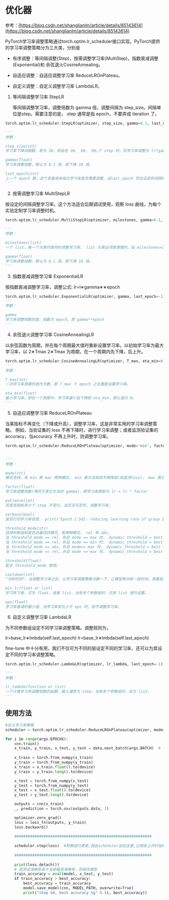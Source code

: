 # 优化器

参考：[https://blog.csdn.net/shanglianlm/article/details/85143614](https://blog.csdn.net/shanglianlm/article/details/85143614)

PyTorch学习率调整策略通过torch.optim.lr_scheduler接口实现。PyTorch提供的学习率调整策略分为三大类，分别是

- 有序调整：等间隔调整(Step)，按需调整学习率(MultiStep)，指数衰减调整(Exponential)和 余弦退火CosineAnnealing。

- 自适应调整：自适应调整学习率 ReduceLROnPlateau。

- 自定义调整：自定义调整学习率 LambdaLR。

  

1. 等间隔调整学习率 StepLR

   等间隔调整学习率，调整倍数为 gamma 倍，调整间隔为 step_size。间隔单位是step。需要注意的是， step 通常是指 epoch，不要弄成 iteration 了。

```python
torch.optim.lr_scheduler.StepLR(optimizer, step_size, gamma=0.1, last_epoch=-1)

'''
参数：

step_size(int) 
学习率下降间隔数，若为 30，则会在 30、 60、 90…个 step 时，将学习率调整为 lr*gamma。

gamma(float)
学习率调整倍数，默认为 0.1 倍，即下降 10 倍。

last_epoch(int)
上一个 epoch 数，这个变量用来指示学习率是否需要调整。当last_epoch 符合设定的间隔时，就会对学习率进行调整。当为-1 时，学习率设置为初始值。
'''
```



2. 按需调整学习率 MultiStepLR

按设定的间隔调整学习率。这个方法适合后期调试使用，观察 loss 曲线，为每个实验定制学习率调整时机。

```python
torch.optim.lr_scheduler.MultiStepLR(optimizer, milestones, gamma=0.1, last_epoch=-1)

'''
参数：

milestones(list)
一个 list，每一个元素代表何时调整学习率， list 元素必须是递增的。如 milestones=[30,80,120]

gamma(float)
学习率调整倍数，默认为 0.1 倍，即下降 10 倍。
'''
```



3. 指数衰减调整学习率 ExponentialLR

按指数衰减调整学习率，调整公式: lr=l∗gamma∗∗epoch

```python
torch.optim.lr_scheduler.ExponentialLR(optimizer, gamma, last_epoch=-1)
'''
参数：

gamma
学习率调整倍数的底，指数为 epoch，即 gamma**epoch
'''
```



4. 余弦退火调整学习率 CosineAnnealingLR

以余弦函数为周期，并在每个周期最大值时重新设置学习率。以初始学习率为最大学习率，以 2∗Tmax
2∗Tmax 为周期，在一个周期内先下降，后上升。

```python
torch.optim.lr_scheduler.CosineAnnealingLR(optimizer, T_max, eta_min=0, last_epoch=-1)
'''
参数：

T_max(int)
一次学习率周期的迭代次数，即 T_max 个 epoch 之后重新设置学习率。

eta_min(float)
最小学习率，即在一个周期中，学习率最小会下降到 eta_min，默认值为 0。
'''
```



5. 自适应调整学习率 ReduceLROnPlateau

当某指标不再变化（下降或升高），调整学习率，这是非常实用的学习率调整策略。
例如，当验证集的 loss 不再下降时，进行学习率调整；或者监测验证集的 accuracy，当accuracy 不再上升时，则调整学习率。

```python
torch.optim.lr_scheduler.ReduceLROnPlateau(optimizer, mode='min', factor=0.1, patience=10, verbose=False, threshold=0.0001, threshold_mode='rel', cooldown=0, min_lr=0, eps=1e-08)


'''
参数：

mode(str)
模式选择，有 min 和 max 两种模式， min 表示当指标不再降低(如监测loss)， max 表示当指标不再升高(如监测 accuracy)。

factor(float)
学习率调整倍数(等同于其它方法的 gamma)，即学习率更新为 lr = lr * factor

patience(int)
忍受该指标多少个 step 不变化，当忍无可忍时，调整学习率。

verbose(bool)
是否打印学习率信息， print(‘Epoch {:5d}: reducing learning rate of group {} to {:.4e}.’.format(epoch, i, new_lr))

threshold_mode(str)
选择判断指标是否达最优的模式，有两种模式， rel 和 abs。
当 threshold_mode == rel，并且 mode == max 时， dynamic_threshold = best * ( 1 +threshold )；
当 threshold_mode == rel，并且 mode == min 时， dynamic_threshold = best * ( 1 -threshold )；
当 threshold_mode == abs，并且 mode== max 时， dynamic_threshold = best + threshold ；
当 threshold_mode == rel，并且 mode == max 时， dynamic_threshold = best - threshold；

threshold(float)
配合 threshold_mode 使用。

cooldown(int)
“冷却时间“，当调整学习率之后，让学习率调整策略冷静一下，让模型再训练一段时间，再重启监测模式。

min_lr(float or list)
学习率下限，可为 float，或者 list，当有多个参数组时，可用 list 进行设置。

eps(float)
学习率衰减的最小值，当学习率变化小于 eps 时，则不调整学习率。
```



6. 自定义调整学习率 LambdaLR

为不同参数组设定不同学习率调整策略。调整规则为，

lr=base_lr∗lmbda(self.last_epoch)
lr=base_lr∗lmbda(self.last_epoch)

fine-tune 中十分有用，我们不仅可为不同的层设定不同的学习率，还可以为其设定不同的学习率调整策略。

```python
torch.optim.lr_scheduler.LambdaLR(optimizer, lr_lambda, last_epoch=-1)

'''
参数：

lr_lambda(function or list)
一个计算学习率调整倍数的函数，输入通常为 step，当有多个参数组时，设为 list。
'''
```



## 使用方法

```python
#定义学习率策略
scheduler = torch.optim.lr_scheduler.ReduceLROnPlateau(optimizer, mode='min', factor=0.1, patience=10, verbose=True, threshold=0.0001, threshold_mode='rel', cooldown=0, min_lr=0, eps=1e-10)

for i in range(args.EPOCHS):
    cnn.train()
    x_train, y_train, x_test, y_test = data.next_batch(args.BATCH)  # 读取数据
    
    x_train = torch.from_numpy(x_train)
    y_train = torch.from_numpy(y_train)
    x_train = x_train.float().to(device)
    y_train = y_train.long().to(device)

    x_test = torch.from_numpy(x_test)
    y_test = torch.from_numpy(y_test)
    x_test = x_test.float().to(device)
    y_test = y_test.long().to(device)

    outputs = cnn(x_train)
    _, prediction = torch.max(outputs.data, 1)

    optimizer.zero_grad()  
    loss = loss_fn(outputs, y_train)
    loss.backward()
    
    #############################################################
    
    scheduler.step(loss)  #参数进行更新,因此scheduler加在这里,记得加上评价指标loss
    
    #############################################################
    
    print(loss.detach())
    # 若测试准确率高于当前最高准确率，则保存模型
    train_accuracy = eval(model, x_test, y_test)
    if train_accuracy > best_accuracy:
        best_accuracy = train_accuracy
        model.save_model(cnn, MODEL_PATH, overwrite=True)
        print("step %d, best accuracy %g" % (i, best_accuracy))
```



